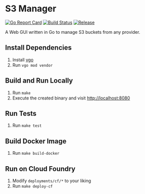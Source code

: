 # S3 Manager

[![Go Report Card](https://goreportcard.com/badge/github.com/mastertinner/s3manager?style=flat-square)](https://goreportcard.com/report/github.com/mastertinner/s3manager)
[![Build Status](https://travis-ci.org/mastertinner/s3manager.svg?branch=master&style=flat-square)](https://travis-ci.org/mastertinner/s3manager)
[![Release](https://img.shields.io/github/release/mastertinner/s3manager.svg?style=flat-square)](https://github.com/mastertinner/s3manager/releases/latest)

A Web GUI written in Go to manage S3 buckets from any provider.

## Install Dependencies

1.  Install [vgo](https://github.com/golang/vgo)
1.  Run `vgo mod vendor`

## Build and Run Locally

1.  Run `make`
1.  Execute the created binary and visit <http://localhost:8080>

## Run Tests

1.  Run `make test`

## Build Docker Image

1.  Run `make build-docker`

## Run on Cloud Foundry

1.  Modify `deployments/cf/*` to your liking
1.  Run `make deploy-cf`

